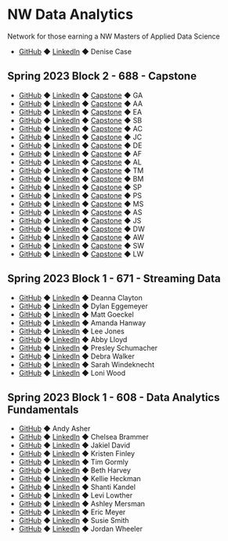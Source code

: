 # NW Data Analytics

Network for those earning a NW Masters of Applied Data Science

- [GitHub](https://github.com/denisecase) ◆ [LinkedIn](https://www.linkedin.com/in/denisecase) ◆ Denise Case

## Spring 2023 Block 2 - 688 - Capstone

- [GitHub]() ◆ [LinkedIn]() ◆ [Capstone]() ◆ GA
- [GitHub]() ◆ [LinkedIn]() ◆ [Capstone]() ◆ AA
- [GitHub]() ◆ [LinkedIn]() ◆ [Capstone]() ◆ EA
- [GitHub]() ◆ [LinkedIn]() ◆ [Capstone]() ◆ SB
- [GitHub]() ◆ [LinkedIn]() ◆ [Capstone]() ◆ AC
- [GitHub]() ◆ [LinkedIn]() ◆ [Capstone]() ◆ JC
- [GitHub]() ◆ [LinkedIn]() ◆ [Capstone]() ◆ DE
- [GitHub]() ◆ [LinkedIn]() ◆ [Capstone]() ◆ AF
- [GitHub]() ◆ [LinkedIn]() ◆ [Capstone]() ◆ AL
- [GitHub]() ◆ [LinkedIn]() ◆ [Capstone]() ◆ TM
- [GitHub]() ◆ [LinkedIn]() ◆ [Capstone]() ◆ BM
- [GitHub]() ◆ [LinkedIn]() ◆ [Capstone]() ◆ SP
- [GitHub]() ◆ [LinkedIn]() ◆ [Capstone]() ◆ PS
- [GitHub]() ◆ [LinkedIn]() ◆ [Capstone]() ◆ MS
- [GitHub]() ◆ [LinkedIn]() ◆ [Capstone]() ◆ AS
- [GitHub]() ◆ [LinkedIn]() ◆ [Capstone]() ◆ JS
- [GitHub]() ◆ [LinkedIn]() ◆ [Capstone]() ◆ DW
- [GitHub]() ◆ [LinkedIn]() ◆ [Capstone]() ◆ AW
- [GitHub]() ◆ [LinkedIn]() ◆ [Capstone]() ◆ SW
- [GitHub]() ◆ [LinkedIn]() ◆ [Capstone]() ◆ LW

## Spring 2023 Block 1 - 671 - Streaming Data

 - [GitHub](https://github.com/declayton) ◆ [LinkedIn]() ◆ Deanna Clayton
 - [GitHub](https://github.com/dylanegg) ◆ [LinkedIn](https://www.linkedin.com/in/dylaneggemeyer/) ◆ Dylan Eggemeyer
 - [GitHub](https://github.com/GeckoG) ◆ [LinkedIn](https://www.linkedin.com/in/matt-goeckel-a9440622b/) ◆ Matt Goeckel
 - [GitHub](https://github.com/mandi1120) ◆ [LinkedIn](https://www.linkedin.com/in/amandahanway/) ◆ Amanda Hanway
 - [GitHub](https://github.com/IamLimaEchoEcho) ◆ [LinkedIn](https://www.linkedin.com/in/lee-j-5956b928/) ◆ Lee Jones
 - [GitHub](https://github.com/abbylloyd03) ◆ [LinkedIn](https://www.linkedin.com/in/abby-lloyd-4a0b11183/) ◆ Abby Lloyd
 - [GitHub](https://github.com/presleyschumacher) ◆ [LinkedIn](https://www.linkedin.com/feed/) ◆ Presley Schumacher
 - [GitHub](https://github.com/ddwalk77) ◆ [LinkedIn](https://www.linkedin.com/in/ddw77/) ◆ Debra Walker
 - [GitHub](https://github.com/sarahwind) ◆ [LinkedIn](https://www.linkedin.com/in/sarah-windeknecht-55418a144/) ◆ Sarah Windeknecht
 - [GitHub](https://github.com/lwood7983) ◆ [LinkedIn](https://www.linkedin.com/in/loniwood1/) ◆ Loni Wood

## Spring 2023 Block 1 - 608 - Data Analytics Fundamentals

 - [GitHub](https://github.com/andyakiva) ◆ Andy Asher
 - [GitHub](https://github.com/chelsbrammer) ◆ [LinkedIn](https://www.linkedin.com/in/chelsea-brammer-384b1bba/) ◆ Chelsea Brammer
 - [GitHub](https://github.com/ss2jak) ◆ [LinkedIn](https://www.linkedin.com/in/jakiel10) ◆ Jakiel David
 - [GitHub](https://github.com/AnaylsisKris) ◆ [LinkedIn](https://www.linkedin.com/in/kristen-finley-7a5584a0/) ◆ Kristen Finley
 - [GitHub](https://github.com/tgormly) ◆ [LinkedIn](https://www.linkedin.com/in/tim-gormly-11a19a268/) ◆ Tim Gormly
 - [GitHub](https://github.com/bethharvey) ◆ [LinkedIn](https://www.linkedin.com/in/beth-harvey-033991240/) ◆ Beth Harvey
 - [GitHub](https://github.com/krh5284) ◆ [LinkedIn](https://www.linkedin.com/in/kellie-heckman-777920139/) ◆ Kellie Heckman
 - [GitHub](https://github.com/Shantik998) ◆ [LinkedIn](https://www.linkedin.com/in/shanti-kandel-8a307513a/) ◆ Shanti Kandel
 - [GitHub](https://github.com/LevLow) ◆ [LinkedIn](https://www.linkedin.com/in/levi-lowther-b35435106/) ◆ Levi Lowther
 - [GitHub](https://github.com/AMersman) ◆ [LinkedIn](https://www.linkedin.com/in/ashley-mersman/) ◆ Ashley Mersman
 - [GitHub](https://github.com/ericmeyer1) ◆ [LinkedIn](https://www.linkedin.com/in/ericmeyer123/) ◆ Eric Meyer
 - [GitHub](https://github.com/msmixj) ◆ [LinkedIn](https://www.linkedin.com/in/susie-smith-45b9783b/) ◆ Susie Smith
 - [GitHub](https://github.com/jordanwheeler7) ◆ [LinkedIn](https://www.linkedin.com/in/jordan-wheeler-8724a9195/) ◆ Jordan Wheeler
